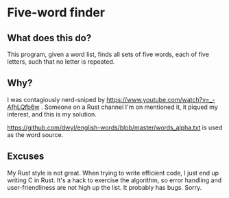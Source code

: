 # Five-word finder

## What does this do?

This program, given a word list, finds all sets of five words, each of
five letters, such that no letter is repeated.

## Why?

I was contagiously nerd-sniped by
https://www.youtube.com/watch?v=_-AfhLQfb6w . Someone on a Rust
channel I'm on mentioned it, it piqued my interest, and this is my
solution.

https://github.com/dwyl/english-words/blob/master/words_alpha.txt is
used as the word source.

## Excuses

My Rust style is not great. When trying to write efficient code, I
just end up writing C in Rust. It's a hack to exercise the algorithm,
so error handling and user-friendliness are not high up the list. It
probably has bugs. Sorry.

